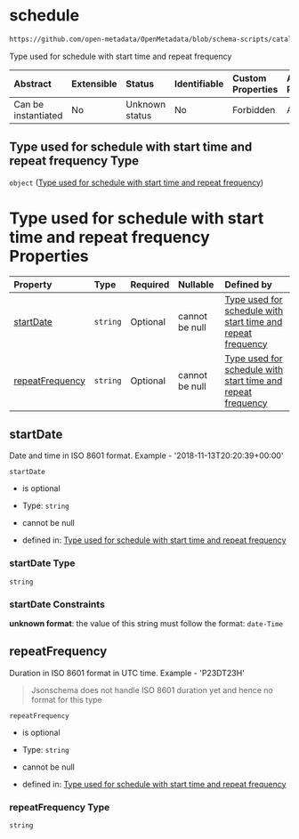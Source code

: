 # schedule

```txt
https://github.com/open-metadata/OpenMetadata/blob/schema-scripts/catalog-rest-service/src/main/resources/json/schema/type/schedule.json
```

Type used for schedule with start time and repeat frequency

| Abstract            | Extensible | Status         | Identifiable | Custom Properties | Additional Properties | Access Restrictions | Defined In                                                                 |
| :------------------ | :--------- | :------------- | :----------- | :---------------- | :-------------------- | :------------------ | :------------------------------------------------------------------------- |
| Can be instantiated | No         | Unknown status | No           | Forbidden         | Allowed               | none                | [schedule.json](../../https://github.com/open-metadata/OpenMetadata/blob/schema-scripts/catalog-rest-service/src/main/resources/json/schema/type/schedule.json "open original schema") |

## Type used for schedule with start time and repeat frequency Type

`object` ([Type used for schedule with start time and repeat frequency](schedule.md))

# Type used for schedule with start time and repeat frequency Properties

| Property                            | Type     | Required | Nullable       | Defined by                                                                                                                                                                                                                                                          |
| :---------------------------------- | :------- | :------- | :------------- | :------------------------------------------------------------------------------------------------------------------------------------------------------------------------------------------------------------------------------------------------------------------ |
| [startDate](#startdate)             | `string` | Optional | cannot be null | [Type used for schedule with start time and repeat frequency](basic-definitions-datetime.md "https://github.com/open-metadata/OpenMetadata/blob/schema-scripts/catalog-rest-service/src/main/resources/json/schema/type/schedule.json#/properties/startDate")       |
| [repeatFrequency](#repeatfrequency) | `string` | Optional | cannot be null | [Type used for schedule with start time and repeat frequency](basic-definitions-duration.md "https://github.com/open-metadata/OpenMetadata/blob/schema-scripts/catalog-rest-service/src/main/resources/json/schema/type/schedule.json#/properties/repeatFrequency") |

## startDate

Date and time in ISO 8601 format. Example - '2018-11-13T20:20:39+00:00'

`startDate`

*   is optional

*   Type: `string`

*   cannot be null

*   defined in: [Type used for schedule with start time and repeat frequency](basic-definitions-datetime.md "https://github.com/open-metadata/OpenMetadata/blob/schema-scripts/catalog-rest-service/src/main/resources/json/schema/type/schedule.json#/properties/startDate")

### startDate Type

`string`

### startDate Constraints

**unknown format**: the value of this string must follow the format: `date-Time`

## repeatFrequency

Duration in ISO 8601 format in UTC time. Example - 'P23DT23H'

> Jsonschema does not handle ISO 8601 duration yet and hence no format for this type

`repeatFrequency`

*   is optional

*   Type: `string`

*   cannot be null

*   defined in: [Type used for schedule with start time and repeat frequency](basic-definitions-duration.md "https://github.com/open-metadata/OpenMetadata/blob/schema-scripts/catalog-rest-service/src/main/resources/json/schema/type/schedule.json#/properties/repeatFrequency")

### repeatFrequency Type

`string`
